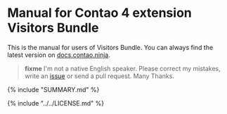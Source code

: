 # Manual for Contao 4 extension Visitors Bundle

This is the manual for users of Visitors Bundle. You can always find the latest
version on [docs.contao.ninja](http://docs.contao.ninja/).

> **fixme** I'm not a native English speaker. Please correct my mistakes, write an [issue](https://github.com/BugBuster1701/docs/issues) or send a pull request.
> Many Thanks.


{% include "SUMMARY.md" %}

{% include "../../LICENSE.md" %}
